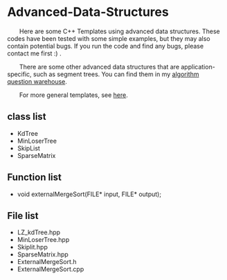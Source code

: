 # Advanced-Data-Structures
&emsp;&emsp;Here are some C++ Templates using advanced data structures. These codes have been tested with some simple examples, but they may also contain potential bugs. If you run the code and find any bugs, please contact me first :) .

&emsp;&emsp;There are some other advanced data structures that are application-specific, such as segment trees. You can find them in my [algorithm question warehouse]().

&emsp;&emsp;For more general templates, see [here](https://github.com/xx-luozi-xx/LZ_STL).


## class list
* KdTree
* MinLoserTree
* SkipList
* SparseMatrix

## Function list

* void externalMergeSort(FILE* input, FILE* output);

## File list

* LZ_kdTree.hpp
* MinLoserTree.hpp
* Skiplit.hpp
* SparseMatrix.hpp
* ExternalMergeSort.h
* ExternalMergeSort.cpp
